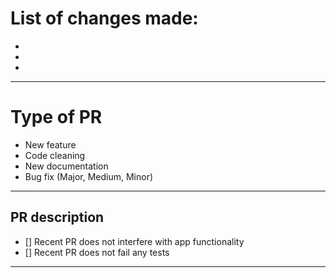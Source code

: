 # List of changes made:

-
-
-

----------------------------------------------------------------

# Type of PR

* New feature
* Code cleaning
* New documentation
* Bug fix (Major, Medium, Minor)

----------------------------------------------------------------

## PR description

- [] Recent PR does not interfere with app functionality
- [] Recent PR does not fail any tests

----------------------------------------------------------------

<!---
Example: 
Fix|Update for PictoSplash/repository_name/PR-Number/name_of_fix
--->
